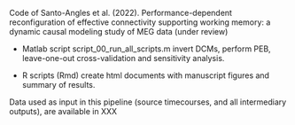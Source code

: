 Code of Santo-Angles et al. (2022). Performance-dependent reconfiguration of effective connectivity supporting working memory: a dynamic causal modeling study of MEG data (under review)

- Matlab script script_00_run_all_scripts.m invert DCMs, perform PEB, leave-one-out cross-validation and sensitivity analysis.

- R scripts (Rmd) create html documents with manuscript figures and summary of results.

Data used as input in this pipeline (source timecourses, and all intermediary outputs), are available in XXX
